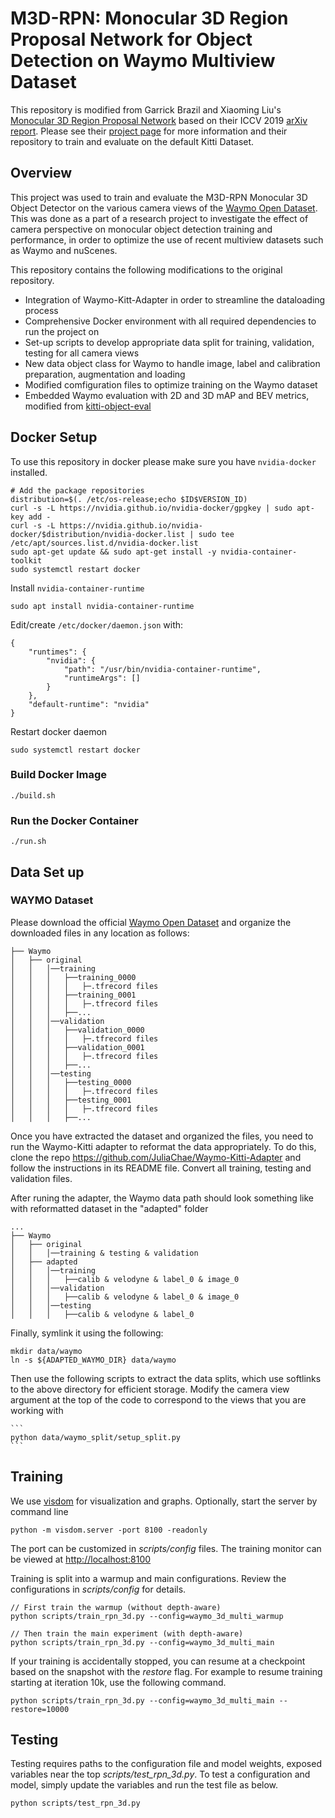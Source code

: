 # M3D-RPN: Monocular 3D Region Proposal Network for Object Detection on Waymo Multiview Dataset

This repository is modified from Garrick Brazil and Xiaoming Liu's [Monocular 3D Region Proposal Network](https://github.com/garrickbrazil/M3D-RPN) based on their ICCV 2019 [arXiv report](https://arxiv.org/abs/1907.06038). Please see their [project page](http://cvlab.cse.msu.edu/project-m3d-rpn.html) for more information and their repository to train and evaluate on the default Kitti Dataset. 

## Overview

This project was used to train and evaluate the M3D-RPN Monocular 3D Object Detector on the various camera views of the [Waymo Open Dataset](https://waymo.com/open/). This was done as a part of a research project to investigate the effect of camera perspective on monocular object detection training and performance, in order to optimize the use of recent multiview datasets such as Waymo and nuScenes. 

This repository contains the following modifications to the original repository. 
*    Integration of Waymo-Kitt-Adapter in order to streamline the dataloading process 
*    Comprehensive Docker environment with all required dependencies to run the project on 
*    Set-up scripts to develop appropriate data split for training, validation, testing for all camera views 
*    New data object class for Waymo to handle image, label and calibration preparation, augmentation and loading
*    Modified comfiguration files to optimize training on the Waymo dataset
*    Embedded Waymo evaluation with 2D and 3D mAP and BEV metrics, modified from [kitti-object-eval](https://github.com/traveller59/kitti-object-eval-python) 

## Docker Setup
To use this repository in docker please make sure you have `nvidia-docker` installed.
```
# Add the package repositories
distribution=$(. /etc/os-release;echo $ID$VERSION_ID)
curl -s -L https://nvidia.github.io/nvidia-docker/gpgkey | sudo apt-key add -
curl -s -L https://nvidia.github.io/nvidia-docker/$distribution/nvidia-docker.list | sudo tee /etc/apt/sources.list.d/nvidia-docker.list
sudo apt-get update && sudo apt-get install -y nvidia-container-toolkit
sudo systemctl restart docker
```

Install `nvidia-container-runtime`
```
sudo apt install nvidia-container-runtime
```

Edit/create `/etc/docker/daemon.json` with:
```
{
    "runtimes": {
        "nvidia": {
            "path": "/usr/bin/nvidia-container-runtime",
            "runtimeArgs": []
        }
    },
    "default-runtime": "nvidia"
}
```

Restart docker daemon
```
sudo systemctl restart docker
```


### Build Docker Image
```
./build.sh
```

### Run the Docker Container
```
./run.sh
```

## Data Set up
### WAYMO Dataset
Please download the official [Waymo Open Dataset](https://waymo.com/open/download/) and organize the downloaded files in any location as follows:

```
├── Waymo
│   ├── original
│   │   │──training
│   │   │   ├──training_0000
│   │   │   │   ├─.tfrecord files
│   │   │   ├──training_0001
│   │   │   │   ├─.tfrecord files
│   │   │   ├──...
│   │   │──validation
│   │   │   ├──validation_0000
│   │   │   │   ├─.tfrecord files
│   │   │   ├──validation_0001
│   │   │   │   ├─.tfrecord files
│   │   │   ├──...
│   │   │──testing
│   │   │   ├──testing_0000
│   │   │   │   ├─.tfrecord files
│   │   │   ├──testing_0001
│   │   │   │   ├─.tfrecord files
│   │   │   ├──...
```
Once you have extracted the dataset and organized the files, you need to run the Waymo-Kitti adapter to reformat the data appropriately. To do this, clone the repo https://github.com/JuliaChae/Waymo-Kitti-Adapter and follow the instructions in its README file. Convert all training, testing and validation files.

After runing the adapter, the Waymo data path should look something like with reformatted dataset in the "adapted" folder
```
...
├── Waymo
│   ├── original
│   │   │──training & testing & validation
│   ├── adapted
│   │   │──training
│   │   │   ├──calib & velodyne & label_0 & image_0
│   │   │──validation
│   │   │   ├──calib & velodyne & label_0 & image_0
│   │   │──testing
│   │   │   ├──calib & velodyne & label_0

```

Finally, symlink it using the following:
```shell
mkdir data/waymo
ln -s ${ADAPTED_WAYMO_DIR} data/waymo
```
Then use the following scripts to extract the data splits, which use softlinks to the above directory for efficient storage. Modify the camera view argument at the top of the code to correspond to the views that you are working with

    ```
    python data/waymo_split/setup_split.py
    ```

## Training

We use [visdom](https://github.com/facebookresearch/visdom) for visualization and graphs. Optionally, start the server by command line

```
python -m visdom.server -port 8100 -readonly
```
The port can be customized in *scripts/config* files. The training monitor can be viewed at [http://localhost:8100](http://localhost:8100)

Training is split into a warmup and main configurations. Review the configurations in *scripts/config* for details. 

``` 
// First train the warmup (without depth-aware)
python scripts/train_rpn_3d.py --config=waymo_3d_multi_warmup

// Then train the main experiment (with depth-aware)
python scripts/train_rpn_3d.py --config=waymo_3d_multi_main
```

If your training is accidentally stopped, you can resume at a checkpoint based on the snapshot with the *restore* flag. 
For example to resume training starting at iteration 10k, use the following command.

```
python scripts/train_rpn_3d.py --config=waymo_3d_multi_main --restore=10000
```

## Testing

Testing requires paths to the configuration file and model weights, exposed variables near the top *scripts/test_rpn_3d.py*. To test a configuration and model, simply update the variables and run the test file as below. 

```
python scripts/test_rpn_3d.py 
```
